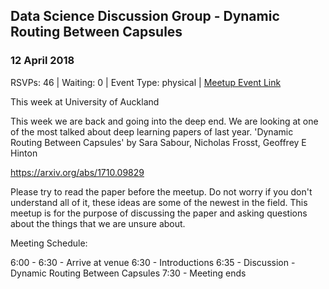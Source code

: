 ## Data Science Discussion Group - Dynamic Routing Between Capsules
### 12 April 2018
RSVPs: 46 | Waiting: 0 | Event Type: physical | [Meetup Event Link](https://www.meetup.com/Data-Science-Discussion-Auckland/events/246203244)

This week at University of Auckland

This week we are back and going into the deep end. We are looking at one of the most talked about deep learning papers of last year. 'Dynamic Routing Between Capsules' by Sara Sabour, Nicholas Frosst, Geoffrey E Hinton

https://arxiv.org/abs/1710.09829

Please try to read the paper before the meetup. Do not worry if you don't understand all of it, these ideas are some of the newest in the field. This meetup is for the purpose of discussing the paper and asking questions about the things that we are unsure about.

Meeting Schedule:

6:00 - 6:30 - Arrive at venue
6:30 - Introductions
6:35 - Discussion - Dynamic Routing Between Capsules
7:30 - Meeting ends
